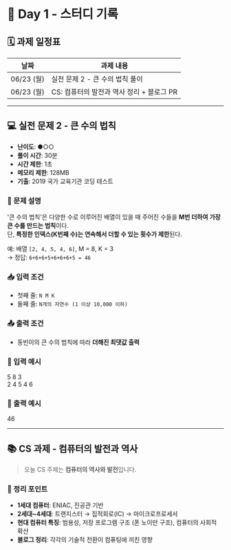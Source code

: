 # 📅 Day 1 - 스터디 기록


## 🗓 과제 일정표

| 날짜      | 과제 내용                                 |
|-----------|-----------------------------------------|
| 06/23 (월) | 실전 문제 2 - 큰 수의 법칙 풀이            |
| 06/23 (월) | CS: 컴퓨터의 발전과 역사 정리 + 블로그 PR   |
---

## 💻 실전 문제 2 - 큰 수의 법칙

- **난이도**: ●○○  
- **풀이 시간**: 30분  
- **시간 제한**: 1초  
- **메모리 제한**: 128MB  
- **기출**: 2019 국가 교육기관 코딩 테스트

### 🧾 문제 설명

'큰 수의 법칙'은 다양한 수로 이루어진 배열이 있을 때 주어진 수들을 **M번 더하여 가장 큰 수를 만드는 법칙**이다.  
단, **특정한 인덱스(K번째 수)는 연속해서 더할 수 있는 횟수가 제한**된다.

예: 배열 `[2, 4, 5, 4, 6]`, M = 8, K = 3  
→ 정답: `6+6+6+5+6+6+6+5 = 46`

### 📥 입력 조건

- 첫째 줄: `N M K`  
- 둘째 줄: `N개의 자연수 (1 이상 10,000 이하)`

### 📤 출력 조건

- 동빈이의 큰 수의 법칙에 따라 **더해진 최댓값 출력**

### 📘 입력 예시
5 8 3 <br>
2 4 5 4 6

### 📗 출력 예시
46

---

## 📚 CS 과제 - 컴퓨터의 발전과 역사

> 오늘 CS 주제는 **컴퓨터의 역사와 발전**입니다.

### 📖 정리 포인트

- **1세대 컴퓨터**: ENIAC, 진공관 기반
- **2세대~4세대**: 트랜지스터 → 집적회로(IC) → 마이크로프로세서
- **현대 컴퓨터 특징**: 범용성, 저장 프로그램 구조 (폰 노이만 구조), 컴퓨터의 사회적 확산
- **블로그 정리**: 각각의 기술적 전환이 컴퓨팅에 끼친 영향
